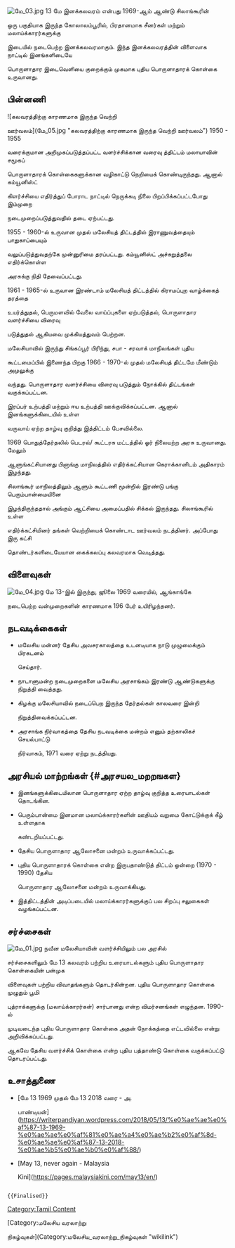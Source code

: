 ![](மே_03.jpg "மே_03.jpg") 13 மே இனக்கலவரம் என்பது 1969-ஆம் ஆண்டு சிலாங்கூரின்
ஒரு பகுதியாக இருந்த கோலாலம்பூரில், பிரதானமாக சீனர்கள் மற்றும் மலாய்க்காரர்களுக்கு
இடையில் நடைபெற்ற இனக்கலவரமாகும். இந்த இனக்கலவரத்தின் விளைவாக நாட்டில் இனங்களிடையே
பொருளாதார இடைவெளியை குறைக்கும் முகமாக புதிய பொருளாதாரக் கொள்கை உருவானது.

## பின்னணி

![கலவரத்திற்கு காரணமாக இருந்த வெற்றி
ஊர்வலம்](மே_05.jpg "கலவரத்திற்கு காரணமாக இருந்த வெற்றி ஊர்வலம்") 1950 - 1955
வரைக்குமான அறிமுகப்படுத்தப்பட்ட வளர்ச்சிக்கான வரைவு த்திட்டம் மலாயாவின் சமூகப்
பொருளாதாரக் கொள்கைகளுக்கான வழிகாட்டு நெறியைக் கொண்டிருந்தது. ஆனால் கம்யூனிஸ்ட்
கிளர்ச்சியை எதிர்த்துப் போராட நாட்டில் நெருக்கடி நிலை பிறப்பிக்கப்பட்டபோது இம்முறை
நடைமுறைப்படுத்துவதில் தடை ஏற்பட்டது.

1955 - 1960-ல் உருவான முதல் மலேசியத் திட்டத்தில் இராணுவத்தையும் பாதுகாப்பையும்
வலுப்படுத்துவதற்கே முன்னுரிமை தரப்பட்டது. கம்யூனிஸ்ட் அச்சுறுத்தலை எதிர்க்கொள்ள
அரசுக்கு நிதி தேவைப்பட்டது.

1961 - 1965-ல் உருவான இரண்டாம் மலேசியத் திட்டத்தில் கிராமப்புற வாழ்க்கைத் தரத்தை
உயர்த்துதல், பெருமளவில் வேலை வாய்ப்புகளை ஏற்படுத்தல், பொருளாதார வளர்ச்சியை விரைவு
படுத்துதல் ஆகியவை முக்கியத்துவம் பெற்றன.

மலேசியாவில் இருந்து சிங்கப்பூர் பிரிந்து, சபா - சரவாக் மாநிலங்கள் புதிய
கூட்டமைப்பில் இணைந்த பிறகு 1966 - 1970-ல் முதல் மலேசியத் திட்டமே மீண்டும் அமுலுக்கு
வந்தது. பொருளாதார வளர்ச்சியை விரைவு படுத்தும் நோக்கில் திட்டங்கள் வகுக்கப்பட்டன.
இரப்பர் உற்பத்தி மற்றும் ஈய உற்பத்தி ஊக்குவிக்கப்பட்டன. ஆனால் இனங்களுக்கிடையில் உள்ள
வருவாய் ஏற்ற தாழ்வு குறித்து இத்திட்டம் பேசவில்லை.

1969 பொதுத்தேர்தலில் பெடரல்/ கூட்டரசு மட்டத்தில் ஓர் நிலையற்ற அரசு உருவானது. மேலும்
ஆளுங்கட்சியானது பினாங்கு மாநிலத்தில் எதிர்க்கட்சியான கெராக்கானிடம் அதிகாரம் இழந்தது.
சிலாங்கூர் மாநிலத்திலும் ஆளும் கூட்டணி மூன்றில் இரண்டு பங்கு பெரும்பான்மையினை
இழந்திருந்ததால் அங்கும் ஆட்சியை அமைப்பதில் சிக்கல் இருந்தது. சிலாங்கூரில் உள்ள
எதிர்க்கட்சியினர் தங்கள் வெற்றியைக் கொண்டாட ஊர்வலம் நடத்தினர். அப்போது இரு கட்சி
தொண்டர்களிடையேயான கைக்கலப்பு கலவரமாக வெடித்தது.

## விளைவுகள்

![](மே_04.jpg "மே_04.jpg") மே 13-இல் இருந்து, ஜூலை 1969 வரையில், ஆங்காங்கே
நடைபெற்ற வன்முறைகளின் காரணமாக 196 பேர் உயிரிழந்தனர்.

## நடவடிக்கைகள்

-   மலேசிய மன்னர் தேசிய அவசரகாலத்தை உடனடியாக நாடு முழுமைக்கும் பிரகடனம்
    செய்தார்.
-   நாடாளுமன்ற நடைமுறைகளை மலேசிய அரசாங்கம் இரண்டு ஆண்டுகளுக்கு நிறுத்தி வைத்தது.
-   கிழக்கு மலேசியாவில் நடைப்பெற இருந்த தேர்தல்கள் காலவரை இன்றி
    நிறுத்திவைக்கப்பட்டன.
-   அரசாங்க நிர்வாகத்தை தேசிய நடவடிக்கை மன்றம் எனும் தற்காலிகச் செயல்பாட்டு
    நிர்வாகம், 1971 வரை ஏற்று நடத்தியது.

## அரசியல் மாற்றங்கள் {#அரசயல_மறறஙகள}

-   இனங்களுக்கிடையிலான பொருளாதார ஏற்ற தாழ்வு குறித்த உரையாடல்கள் தொடங்கின.
-   பெரும்பான்மை இனமான மலாய்க்காரர்களின் ஊதியம் வறுமை கோட்டுக்குக் கீழ் உள்ளதாக
    கண்டறியப்பட்டது.
-   தேசிய பொருளாதார ஆலோசனை மன்றம் உருவாக்கப்பட்டது.
-   புதிய பொருளாதாரக் கொள்கை என்ற இருபதாண்டுத் திட்டம் ஒன்றை (1970 - 1990) தேசிய
    பொருளாதார ஆலோசனை மன்றம் உருவாக்கியது.
-   இத்திட்டத்தின் அடிப்படையில் மலாய்க்காரர்களுக்குப் பல சிறப்பு சலுகைகள் வழங்கப்பட்டன.

## சர்ச்சைகள்

![](மே_01.jpg "மே_01.jpg") நவீன மலேசியாவின் வளர்ச்சியிலும் பல அரசில்
சர்ச்சைகளிலும் மே 13 கலவரம் பற்றிய உரையாடல்களும் புதிய பொருளாதார கொள்கையின் பன்முக
விளைவுகள் பற்றிய விவாதங்களும் தொடர்கின்றன. புதிய பொருளாதார கொள்கை முழுதும் பூமி
புத்ராக்களுக்கு (மலாய்க்காரர்கள்) சார்பானது என்ற விமர்சனங்கள் எழுந்தன. 1990-ல்
முடிவடைந்த புதிய பொருளாதார கொள்கை அதன் நோக்கத்தை எட்டவில்லை என்று அறிவிக்கப்பட்டது.
ஆகவே தேசிய வளர்ச்சிக் கொள்கை என்ற புதிய பத்தாண்டு கொள்கை வகுக்கப்பட்டு தொடரப்பட்டது.

## உசாத்துணை

-   [மே 13 1969 முதல் மே 13 2018 வரை - அ.
    பாண்டியன்](https://writerpandiyan.wordpress.com/2018/05/13/%e0%ae%ae%e0%af%87-13-1969-%e0%ae%ae%e0%af%81%e0%ae%a4%e0%ae%b2%e0%af%8d-%e0%ae%ae%e0%af%87-13-2018-%e0%ae%b5%e0%ae%b0%e0%af%88/)
-   [May 13, never again - Malaysia
    Kini](https://pages.malaysiakini.com/may13/en/)

```{=mediawiki}
{{Finalised}}
```
[Category:Tamil Content](Category:Tamil_Content "wikilink")
[Category:மலேசிய வரலாற்று
நிகழ்வுகள்](Category:மலேசிய_வரலாற்று_நிகழ்வுகள் "wikilink")
